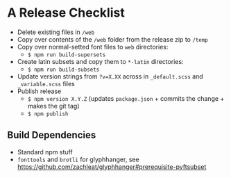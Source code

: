 # A Release Checklist

- Delete existing files in `/web`
- Copy over contents of the `/web` folder from the release zip to `/temp`
- Copy over normal-setted font files to `web` directories:
  - `$ npm run build-supersets`
- Create latin subsets and copy them to `*-latin` directories:
  - `$ npm run build-subsets`
- Update version strings from `?v=X.XX` across in `_default.scss` and `_variable.scss` files
- Publish release
  - `$ npm version X.Y.Z` (updates `package.json` + commits the change + makes the git tag)
  - `$ npm publish`

## Build Dependencies

- Standard npm stuff
- `fonttools` and `brotli` for glyphhanger, see <https://github.com/zachleat/glyphhanger#prerequisite-pyftsubset>
